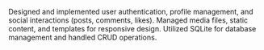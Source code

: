 Designed and implemented user authentication, profile management, and social interactions
(posts, comments, likes). Managed media files, static content, and templates for responsive design. Utilized SQLite
for database management and handled CRUD operations.
